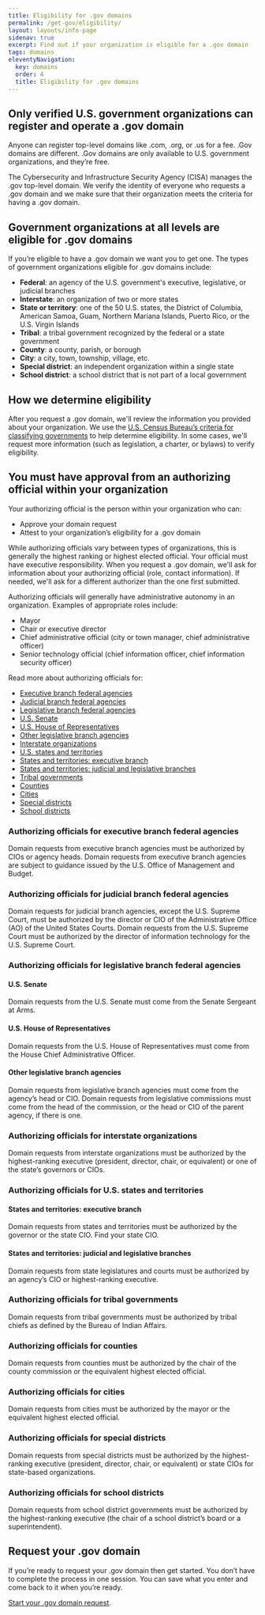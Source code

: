 ```yaml
---
title: Eligibility for .gov domains
permalink: /get-gov/eligibility/
layout: layouts/info-page
sidenav: true
excerpt: Find out if your organization is eligible for a .gov domain
tags: domains
eleventyNavigation:
  key: domains
  order: 4
  title: Eligibility for .gov domains
---
```



## Only verified U.S. government organizations can register and operate a .gov domain
Anyone can register top-level domains like .com, .org, or .us for a fee. .Gov domains are different. .Gov domains are only available to U.S. government organizations, and they’re free.

The Cybersecurity and Infrastructure Security Agency (CISA) manages the .gov top-level domain. We verify the identity of everyone who requests a .gov domain and we make sure that their organization meets the criteria for having a .gov domain.


## Government organizations at all levels are eligible for .gov domains
If you’re eligible to have a .gov domain we want you to get one. The types of government organizations eligible for .gov domains include:
- **Federal**: an agency of the U.S. government's executive, legislative, or judicial branches
- **Interstate**: an organization of two or more states
- **State or territory**: one of the 50 U.S. states, the District of Columbia, American Samoa, Guam, Northern Mariana Islands, Puerto Rico, or the U.S. Virgin Islands
- **Tribal**: a tribal government recognized by the federal or a state government
- **County**: a county, parish, or borough
- **City**: a city, town, township, village, etc.
- **Special district**: an independent organization within a single state
- **School district**: a school district that is not part of a local government


## How we determine eligibility
After you request a .gov domain, we'll review the information you provided about your organization. We use the [U.S. Census Bureau’s criteria for classifying governments](https://www.census.gov/programs-surveys/gus/technical-documentation/methodology/population-of-interest1.html) to help determine eligibility. In some cases, we'll request more information (such as legislation, a charter, or bylaws) to verify eligibility.


## You must have approval from an authorizing official within your organization
Your authorizing official is the person within your organization who can:
- Approve your domain request
- Attest to your organization’s eligibility for a .gov domain

While authorizing officials vary between types of organizations, this is generally the highest ranking or highest elected official. Your official must have executive responsibility. When you request a .gov domain, we'll ask for information about your authorizing official (role, contact information). If needed, we'll ask for a different authorizer than the one first submitted.

Authorizing officials will generally have administrative autonomy in an organization. Examples of appropriate roles include:
- Mayor
- Chair or executive director
- Chief administrative official (city or town manager, chief administrative officer)
- Senior technology official (chief information officer, chief information security officer)

Read more about authorizing officials for:
- [Executive branch federal agencies](#authorizing-officials-for-executive-branch-federal-agencies)
- [Judicial branch federal agencies](#authorizing-officials-for-judicial-branch-federal-agencies)
- [Legislative branch federal agencies](#authorizing-officials-for-Legislative-branch-federal-agencies)
- [U.S. Senate](#u.s.-senate)
- [U.S. House of Representatives](#u.s.-house-of-representatives)
- [Other legislative branch agencies](#other-legislative-branch-agencies)
- [Interstate organizations](#authorizing-officials-for-interstate-organizations)
- [U.S. states and territories](#authorizing-officials-for-u.s.-states-and-territories)
- [States and territories: executive branch](#states-and-territories:-executive-branch)
- [States and territories: judicial and legislative branches](#states-and-territories:-judicial-and-legislative-branches)
- [Tribal governments](#authorizing-officials-for-tribal-governments)
- [Counties](#authorizing-officials-for-counties)
- [Cities](#authorizing-officials-for-cities)
- [Special districts](#authorizing-officials-for-special-districts)
- [School districts](#authorizing-officials-for-school-districts)

### Authorizing officials for executive branch federal agencies
Domain requests from executive branch agencies must be authorized by CIOs or agency heads.
Domain requests from executive branch agencies are subject to guidance issued by the U.S. Office of Management and Budget.

### Authorizing officials for judicial branch federal agencies
Domain requests for judicial branch agencies, except the U.S. Supreme Court, must be authorized by the director or CIO of the Administrative Office (AO) of the United States Courts.
Domain requests from the U.S. Supreme Court must be authorized by the director of information technology for the U.S. Supreme Court.

### Authorizing officials for legislative branch federal agencies

#### U.S. Senate
Domain requests from the U.S. Senate must come from the Senate Sergeant at Arms.

#### U.S. House of Representatives
Domain requests from the U.S. House of Representatives must come from the House Chief Administrative Officer.

#### Other legislative branch agencies
Domain requests from legislative branch agencies must come from the agency’s head or CIO.
Domain requests from legislative commissions must come from the head of the commission, or the head or CIO of the parent agency, if there is one.

### Authorizing officials for interstate organizations
Domain requests from interstate organizations must be authorized by the highest-ranking executive (president, director, chair, or equivalent) or one of the state’s governors or CIOs.

### Authorizing officials for U.S. states and territories

#### States and territories: executive branch
Domain requests from states and territories must be authorized by the governor or the state CIO. Find your state CIO.

#### States and territories: judicial and legislative branches
Domain requests from state legislatures and courts must be authorized by an agency’s CIO or highest-ranking executive.

### Authorizing officials for tribal governments
Domain requests from tribal governments must be authorized by tribal chiefs as defined by the Bureau of Indian Affairs.

### Authorizing officials for counties
Domain requests from counties must be authorized by the chair of the county commission or the equivalent highest elected official.

### Authorizing officials for cities
Domain requests from cities must be authorized by the mayor or the equivalent highest elected official.

### Authorizing officials for special districts
Domain requests from special districts must be authorized by the highest-ranking executive (president, director, chair, or equivalent) or state CIOs for state-based organizations.

### Authorizing officials for school districts
Domain requests from school district governments must be authorized by the highest-ranking executive (the chair of a school district’s board or a superintendent).


## Request your .gov domain

If you’re ready to request your .gov domain then get started. You don’t have to complete the process in one session. You can save what you enter and come back to it when you’re ready.

[Start your .gov domain request](#).

